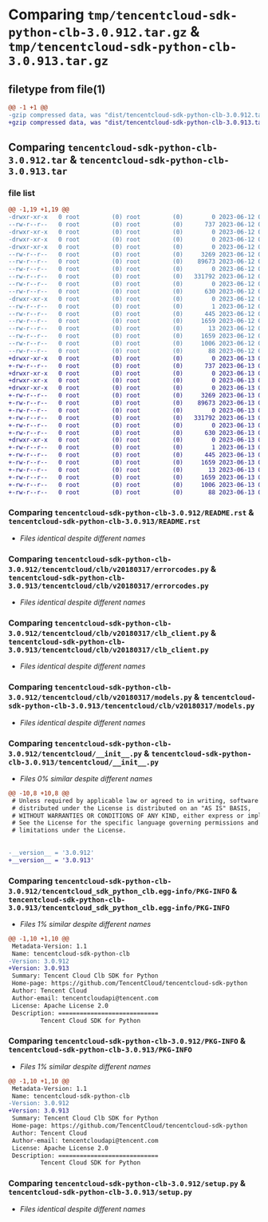 # Comparing `tmp/tencentcloud-sdk-python-clb-3.0.912.tar.gz` & `tmp/tencentcloud-sdk-python-clb-3.0.913.tar.gz`

## filetype from file(1)

```diff
@@ -1 +1 @@
-gzip compressed data, was "dist/tencentcloud-sdk-python-clb-3.0.912.tar", last modified: Mon Jun 12 02:59:48 2023, max compression
+gzip compressed data, was "dist/tencentcloud-sdk-python-clb-3.0.913.tar", last modified: Tue Jun 13 02:07:38 2023, max compression
```

## Comparing `tencentcloud-sdk-python-clb-3.0.912.tar` & `tencentcloud-sdk-python-clb-3.0.913.tar`

### file list

```diff
@@ -1,19 +1,19 @@
-drwxr-xr-x   0 root         (0) root         (0)        0 2023-06-12 02:59:48.000000 tencentcloud-sdk-python-clb-3.0.912/
--rw-r--r--   0 root         (0) root         (0)      737 2023-06-12 02:59:48.000000 tencentcloud-sdk-python-clb-3.0.912/README.rst
-drwxr-xr-x   0 root         (0) root         (0)        0 2023-06-12 02:59:48.000000 tencentcloud-sdk-python-clb-3.0.912/tencentcloud/
-drwxr-xr-x   0 root         (0) root         (0)        0 2023-06-12 02:59:48.000000 tencentcloud-sdk-python-clb-3.0.912/tencentcloud/clb/
-drwxr-xr-x   0 root         (0) root         (0)        0 2023-06-12 02:59:48.000000 tencentcloud-sdk-python-clb-3.0.912/tencentcloud/clb/v20180317/
--rw-r--r--   0 root         (0) root         (0)     3269 2023-06-12 02:59:48.000000 tencentcloud-sdk-python-clb-3.0.912/tencentcloud/clb/v20180317/errorcodes.py
--rw-r--r--   0 root         (0) root         (0)    89673 2023-06-12 02:59:48.000000 tencentcloud-sdk-python-clb-3.0.912/tencentcloud/clb/v20180317/clb_client.py
--rw-r--r--   0 root         (0) root         (0)        0 2023-06-12 02:59:48.000000 tencentcloud-sdk-python-clb-3.0.912/tencentcloud/clb/v20180317/__init__.py
--rw-r--r--   0 root         (0) root         (0)   331792 2023-06-12 02:59:48.000000 tencentcloud-sdk-python-clb-3.0.912/tencentcloud/clb/v20180317/models.py
--rw-r--r--   0 root         (0) root         (0)        0 2023-06-12 02:59:48.000000 tencentcloud-sdk-python-clb-3.0.912/tencentcloud/clb/__init__.py
--rw-r--r--   0 root         (0) root         (0)      630 2023-06-12 02:59:48.000000 tencentcloud-sdk-python-clb-3.0.912/tencentcloud/__init__.py
-drwxr-xr-x   0 root         (0) root         (0)        0 2023-06-12 02:59:48.000000 tencentcloud-sdk-python-clb-3.0.912/tencentcloud_sdk_python_clb.egg-info/
--rw-r--r--   0 root         (0) root         (0)        1 2023-06-12 02:59:48.000000 tencentcloud-sdk-python-clb-3.0.912/tencentcloud_sdk_python_clb.egg-info/dependency_links.txt
--rw-r--r--   0 root         (0) root         (0)      445 2023-06-12 02:59:48.000000 tencentcloud-sdk-python-clb-3.0.912/tencentcloud_sdk_python_clb.egg-info/SOURCES.txt
--rw-r--r--   0 root         (0) root         (0)     1659 2023-06-12 02:59:48.000000 tencentcloud-sdk-python-clb-3.0.912/tencentcloud_sdk_python_clb.egg-info/PKG-INFO
--rw-r--r--   0 root         (0) root         (0)       13 2023-06-12 02:59:48.000000 tencentcloud-sdk-python-clb-3.0.912/tencentcloud_sdk_python_clb.egg-info/top_level.txt
--rw-r--r--   0 root         (0) root         (0)     1659 2023-06-12 02:59:48.000000 tencentcloud-sdk-python-clb-3.0.912/PKG-INFO
--rw-r--r--   0 root         (0) root         (0)     1006 2023-06-12 02:59:48.000000 tencentcloud-sdk-python-clb-3.0.912/setup.py
--rw-r--r--   0 root         (0) root         (0)       88 2023-06-12 02:59:48.000000 tencentcloud-sdk-python-clb-3.0.912/setup.cfg
+drwxr-xr-x   0 root         (0) root         (0)        0 2023-06-13 02:07:38.000000 tencentcloud-sdk-python-clb-3.0.913/
+-rw-r--r--   0 root         (0) root         (0)      737 2023-06-13 02:07:38.000000 tencentcloud-sdk-python-clb-3.0.913/README.rst
+drwxr-xr-x   0 root         (0) root         (0)        0 2023-06-13 02:07:38.000000 tencentcloud-sdk-python-clb-3.0.913/tencentcloud/
+drwxr-xr-x   0 root         (0) root         (0)        0 2023-06-13 02:07:38.000000 tencentcloud-sdk-python-clb-3.0.913/tencentcloud/clb/
+drwxr-xr-x   0 root         (0) root         (0)        0 2023-06-13 02:07:38.000000 tencentcloud-sdk-python-clb-3.0.913/tencentcloud/clb/v20180317/
+-rw-r--r--   0 root         (0) root         (0)     3269 2023-06-13 02:07:38.000000 tencentcloud-sdk-python-clb-3.0.913/tencentcloud/clb/v20180317/errorcodes.py
+-rw-r--r--   0 root         (0) root         (0)    89673 2023-06-13 02:07:38.000000 tencentcloud-sdk-python-clb-3.0.913/tencentcloud/clb/v20180317/clb_client.py
+-rw-r--r--   0 root         (0) root         (0)        0 2023-06-13 02:07:38.000000 tencentcloud-sdk-python-clb-3.0.913/tencentcloud/clb/v20180317/__init__.py
+-rw-r--r--   0 root         (0) root         (0)   331792 2023-06-13 02:07:38.000000 tencentcloud-sdk-python-clb-3.0.913/tencentcloud/clb/v20180317/models.py
+-rw-r--r--   0 root         (0) root         (0)        0 2023-06-13 02:07:38.000000 tencentcloud-sdk-python-clb-3.0.913/tencentcloud/clb/__init__.py
+-rw-r--r--   0 root         (0) root         (0)      630 2023-06-13 02:07:38.000000 tencentcloud-sdk-python-clb-3.0.913/tencentcloud/__init__.py
+drwxr-xr-x   0 root         (0) root         (0)        0 2023-06-13 02:07:38.000000 tencentcloud-sdk-python-clb-3.0.913/tencentcloud_sdk_python_clb.egg-info/
+-rw-r--r--   0 root         (0) root         (0)        1 2023-06-13 02:07:38.000000 tencentcloud-sdk-python-clb-3.0.913/tencentcloud_sdk_python_clb.egg-info/dependency_links.txt
+-rw-r--r--   0 root         (0) root         (0)      445 2023-06-13 02:07:38.000000 tencentcloud-sdk-python-clb-3.0.913/tencentcloud_sdk_python_clb.egg-info/SOURCES.txt
+-rw-r--r--   0 root         (0) root         (0)     1659 2023-06-13 02:07:38.000000 tencentcloud-sdk-python-clb-3.0.913/tencentcloud_sdk_python_clb.egg-info/PKG-INFO
+-rw-r--r--   0 root         (0) root         (0)       13 2023-06-13 02:07:38.000000 tencentcloud-sdk-python-clb-3.0.913/tencentcloud_sdk_python_clb.egg-info/top_level.txt
+-rw-r--r--   0 root         (0) root         (0)     1659 2023-06-13 02:07:38.000000 tencentcloud-sdk-python-clb-3.0.913/PKG-INFO
+-rw-r--r--   0 root         (0) root         (0)     1006 2023-06-13 02:07:38.000000 tencentcloud-sdk-python-clb-3.0.913/setup.py
+-rw-r--r--   0 root         (0) root         (0)       88 2023-06-13 02:07:38.000000 tencentcloud-sdk-python-clb-3.0.913/setup.cfg
```

### Comparing `tencentcloud-sdk-python-clb-3.0.912/README.rst` & `tencentcloud-sdk-python-clb-3.0.913/README.rst`

 * *Files identical despite different names*

### Comparing `tencentcloud-sdk-python-clb-3.0.912/tencentcloud/clb/v20180317/errorcodes.py` & `tencentcloud-sdk-python-clb-3.0.913/tencentcloud/clb/v20180317/errorcodes.py`

 * *Files identical despite different names*

### Comparing `tencentcloud-sdk-python-clb-3.0.912/tencentcloud/clb/v20180317/clb_client.py` & `tencentcloud-sdk-python-clb-3.0.913/tencentcloud/clb/v20180317/clb_client.py`

 * *Files identical despite different names*

### Comparing `tencentcloud-sdk-python-clb-3.0.912/tencentcloud/clb/v20180317/models.py` & `tencentcloud-sdk-python-clb-3.0.913/tencentcloud/clb/v20180317/models.py`

 * *Files identical despite different names*

### Comparing `tencentcloud-sdk-python-clb-3.0.912/tencentcloud/__init__.py` & `tencentcloud-sdk-python-clb-3.0.913/tencentcloud/__init__.py`

 * *Files 0% similar despite different names*

```diff
@@ -10,8 +10,8 @@
 # Unless required by applicable law or agreed to in writing, software
 # distributed under the License is distributed on an "AS IS" BASIS,
 # WITHOUT WARRANTIES OR CONDITIONS OF ANY KIND, either express or implied.
 # See the License for the specific language governing permissions and
 # limitations under the License.
 
 
-__version__ = '3.0.912'
+__version__ = '3.0.913'
```

### Comparing `tencentcloud-sdk-python-clb-3.0.912/tencentcloud_sdk_python_clb.egg-info/PKG-INFO` & `tencentcloud-sdk-python-clb-3.0.913/tencentcloud_sdk_python_clb.egg-info/PKG-INFO`

 * *Files 1% similar despite different names*

```diff
@@ -1,10 +1,10 @@
 Metadata-Version: 1.1
 Name: tencentcloud-sdk-python-clb
-Version: 3.0.912
+Version: 3.0.913
 Summary: Tencent Cloud Clb SDK for Python
 Home-page: https://github.com/TencentCloud/tencentcloud-sdk-python
 Author: Tencent Cloud
 Author-email: tencentcloudapi@tencent.com
 License: Apache License 2.0
 Description: ============================
         Tencent Cloud SDK for Python
```

### Comparing `tencentcloud-sdk-python-clb-3.0.912/PKG-INFO` & `tencentcloud-sdk-python-clb-3.0.913/PKG-INFO`

 * *Files 1% similar despite different names*

```diff
@@ -1,10 +1,10 @@
 Metadata-Version: 1.1
 Name: tencentcloud-sdk-python-clb
-Version: 3.0.912
+Version: 3.0.913
 Summary: Tencent Cloud Clb SDK for Python
 Home-page: https://github.com/TencentCloud/tencentcloud-sdk-python
 Author: Tencent Cloud
 Author-email: tencentcloudapi@tencent.com
 License: Apache License 2.0
 Description: ============================
         Tencent Cloud SDK for Python
```

### Comparing `tencentcloud-sdk-python-clb-3.0.912/setup.py` & `tencentcloud-sdk-python-clb-3.0.913/setup.py`

 * *Files identical despite different names*


